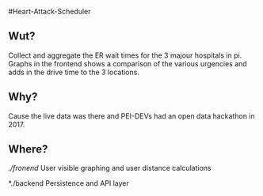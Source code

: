 #Heart-Attack-Scheduler

## Wut?
Collect and aggregate the ER wait times for the 3 majour hospitals in pi.  Graphs in the frontend shows a comparison of the various urgencies and adds in the drive time to the 3 locations.

## Why?
Cause the live data was there and PEI-DEVs had an open data hackathon in 2017.

## Where?

*./fronend*
User visible graphing and user distance calculations

*./backend
Persistence and API layer


